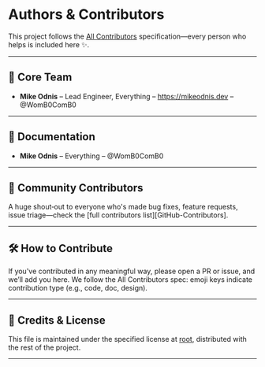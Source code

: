 # Authors & Contributors

This project follows the [All Contributors](https://allcontributors.org) specification—every person who helps is included here ✨.

---

## 🚀 Core Team

- **Mike Odnis** – Lead Engineer, Everything – https://mikeodnis.dev – @WomB0ComB0

---

## 📝 Documentation

- **Mike Odnis** – Everything – @WomB0ComB0  

---

## 🎉 Community Contributors

A huge shout‑out to everyone who's made bug fixes, feature requests, issue triage—check the [full contributors list][GitHub-Contributors].

---

## 🛠️ How to Contribute

If you've contributed in any meaningful way, please open a PR or issue, and we’ll add you here. We follow the All Contributors spec: emoji keys indicate contribution type (e.g., code, doc, design).

---

## 📜 Credits & License

This file is maintained under the specified license at [root](https://github.com/GDSC-FSC/gdg-fsc-website/blob/master/LICENSE), distributed with the rest of the project.

---

[GitHub-Contributor]: https://github.com/GDSC-FSC/gdg-fsc-website/graphs/contributors
